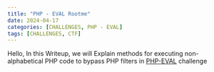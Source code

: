 ```yaml
---
title: "PHP - EVAL Rootme"
date: 2024-04-17
categories: [CHALLENGES, PHP - EVAL]
tags: [CHALLENGES, CTF] 
---
```



Hello, In this Writeup, we will Explain methods for executing non-alphabetical PHP code to bypass PHP filters in [PHP-EVAL](https://www.root-me.org/fr/Challenges/Web-Serveur/PHP-Eval) challenge


